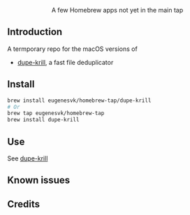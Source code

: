 <p align="center">
A few Homebrew apps not yet in the main tap
</p>

## Introduction

A termporary repo for the macOS versions of
  - [dupe-krill](https://github.com/kornelski/dupe-krill), a fast file deduplicator

## Install

```sh
brew install eugenesvk/homebrew-tap/dupe-krill
# Or
brew tap eugenesvk/homebrew-tap
brew install dupe-krill
```

## Use

See [dupe-krill](https://github.com/kornelski/dupe-krill)

## Known issues

## Credits

